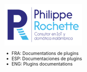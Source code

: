 ![pr-domotica](https://github.com/phroc/phroc.github.io/blob/master/pr-domotica.png)


* FRA: Documentations de plugins
* ESP: Documentaciones de plugins
* ENG: Plugins documentations
